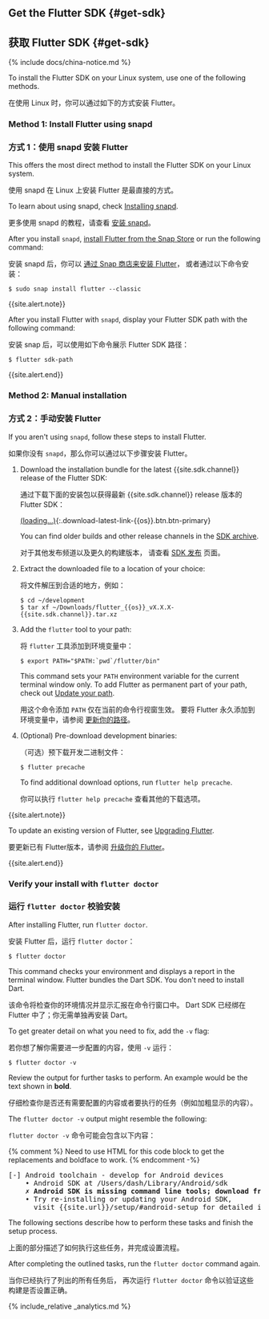 ## Get the Flutter SDK {#get-sdk}

## 获取 Flutter SDK {#get-sdk}

{% include docs/china-notice.md %}

To install the Flutter SDK on your Linux system,
use one of the following methods.

在使用 Linux 时，你可以通过如下的方式安装 Flutter。

### Method 1: Install Flutter using snapd

### 方式 1：使用 snapd 安装 Flutter

This offers the most direct method to install
the Flutter SDK on your Linux system.

使用 snapd 在 Linux 上安装 Flutter 是最直接的方式。

To learn about using snapd, check [Installing snapd][].

更多使用 snapd 的教程，请查看 [安装 snapd][Installing snapd]。

After you install `snapd`, [install Flutter from the Snap Store][] or
run the following command:

安装 snapd 后，你可以
[通过 Snap 商店来安装 Flutter][install Flutter from the Snap Store]，
或者通过以下命令安装：

```terminal
$ sudo snap install flutter --classic
```

{{site.alert.note}}

  After you install Flutter with `snapd`,
  display your Flutter SDK path with the following command:

  安装 snap 后，可以使用如下命令展示 Flutter SDK 路径：

  ```terminal
  $ flutter sdk-path
  ```

{{site.alert.end}}

### Method 2: Manual installation

### 方式 2：手动安装 Flutter

If you aren't using `snapd`, follow these steps to install Flutter.

如果你没有 `snapd`，那么你可以通过以下步骤安装 Flutter。

1. Download the installation bundle for the latest
   {{site.sdk.channel}} release of the Flutter SDK:

   通过下载下面的安装包以获得最新 {{site.sdk.channel}} release 版本的 Flutter SDK：

   [(loading...)](#){:.download-latest-link-{{os}}.btn.btn-primary}

   You can find older builds and other release channels in the [SDK archive][].

   对于其他发布频道以及更久的构建版本，
   请查看 [SDK 发布][SDK archive] 页面。

1. Extract the downloaded file to a location of your choice:

   将文件解压到合适的地方，例如：

    ```terminal
    $ cd ~/development
    $ tar xf ~/Downloads/flutter_{{os}}_vX.X.X-{{site.sdk.channel}}.tar.xz
    ```

1. Add the `flutter` tool to your path:

   将 `flutter` 工具添加到环境变量中：

    ```terminal
    $ export PATH="$PATH:`pwd`/flutter/bin"
    ```

    This command sets your `PATH` environment variable for the current
    terminal window only.
    To add Flutter as permanent part of your path,
    check out [Update your path][].

   用这个命令添加 `PATH` 仅在当前的命令行视窗生效。
   要将 Flutter 永久添加到环境变量中，请参阅
   [更新你的路径][Update your path]。

1. (Optional) Pre-download development binaries:

   （可选）预下载开发二进制文件：

    ```terminal
    $ flutter precache
    ```

    To find additional download options, run `flutter help precache`.

   你可以执行 `flutter help precache` 查看其他的下载选项。

{{site.alert.note}}

  To update an existing version of Flutter, see [Upgrading Flutter][].

  要更新已有 Flutter版本，请参阅 [升级你的 Flutter][Upgrading Flutter]。

{{site.alert.end}}

### Verify your install with `flutter doctor`

### 运行 `flutter doctor` 校验安装

After installing Flutter, run `flutter doctor`.

安装 Flutter 后，运行 `flutter doctor`：

```terminal
$ flutter doctor
```

This command checks your environment and displays a report in the
terminal window.
Flutter bundles the Dart SDK. You don't need to install Dart.

该命令将检查你的环境情况并显示汇报在命令行窗口中。
Dart SDK 已经绑在 Flutter 中了；你无需单独再安装 Dart。

To get greater detail on what you need to fix, add the `-v` flag:

若你想了解你需要进一步配置的内容，使用 `-v` 运行：

```terminal
$ flutter doctor -v
```

Review the output for further tasks to perform.
An example would be the text shown in **bold**.

仔细检查你是否还有需要配置的内容或者要执行的任务（例如加粗显示的内容）。

The `flutter doctor -v` output might resemble the following:

`flutter doctor -v` 命令可能会包含以下内容：

{% comment %}
Need to use HTML for this code block to get the replacements
and boldface to work.
{% endcomment -%}

<pre>
[-] Android toolchain - develop for Android devices
    • Android SDK at /Users/dash/Library/Android/sdk
    <strong>✗ Android SDK is missing command line tools; download from https://goo.gl/XxQghQ</strong>
    • Try re-installing or updating your Android SDK,
      visit {{site.url}}/setup/#android-setup for detailed instructions.
</pre>

The following sections describe how to perform these tasks
and finish the setup process.

上面的部分描述了如何执行这些任务，并完成设置流程。

After completing the outlined tasks,
run the `flutter doctor` command again.

当你已经执行了列出的所有任务后，
再次运行 `flutter doctor` 命令以验证这些构建是否设置正确。

{% include_relative _analytics.md %}

[Flutter repo]: {{site.repo.flutter}}
[install Flutter from the Snap Store]: https://snapcraft.io/flutter
[Installing snapd]: https://snapcraft.io/docs/installing-snapd
[SDK archive]: {{site.url}}/release/archive
[Update your path]: #update-your-path
[Upgrading Flutter]: {{site.url}}/release/upgrade
